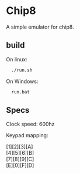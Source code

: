 # Chip8
A simple emulator for chip8.

## build
On linux: 

```bash
  ./run.sh
```

On Windows: 

```bash
  run.bat
```

## Specs
Clock speed: 600hz

Keypad mapping:

[1][2][3][A]\
[4][5][6][B]\
[7][8][9][C]\
[E][0][F][D]
